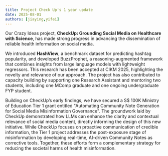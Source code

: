 ```yaml
---
title: Project Check Up's 1 year update
date: 2025-08-01
authors: [jiaying,yifei]
---
```


Our Crazy Ideas project, **CheckUp: Grounding Social Media on Healthcare with Science**, has made strong progress in advancing the dissemination of reliable health information on social media. 

<!--more-->
We introduced **HashView**, a benchmark dataset for predicting hashtag popularity, and developed BuzzProphet, a reasoning-augmented framework that combines insights from large language models with lightweight regressors. This research has been accepted at CIKM 2025, highlighting the novelty and relevance of our approach. The project has also contributed to capacity building by supporting one Research Assistant and mentoring two students, including one MComp graduate and one ongoing undergraduate FYP student.

Building on CheckUp’s early findings, we have secured a S$ 100K Ministry of Education Tier 1 grant entitled "Automating Community Note Generation for Social Media Misinformation Governance". The groundwork laid by CheckUp demonstrated how LLMs can enhance the clarity and contextual relevance of social media content, directly informing the design of this new initiative. While CheckUp focuses on proactive communication of credible information, the Tier 1 project addresses the post-exposure stage of misinformation by developing real-time, AI-driven Community Notes as corrective tools. Together, these efforts form a complementary strategy for reducing the societal harms of health misinformation. 